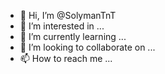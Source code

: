 - 👋 Hi, I’m @SolymanTnT
- 👀 I’m interested in ...
- 🌱 I’m currently learning ...
- 💞️ I’m looking to collaborate on ...
- 📫 How to reach me ...

<!---
SolymanTnT/SolymanTnT is a ✨ special ✨ repository because its `README.md` (this file) appears on your GitHub profile.
You can click the Preview link to take a look at your changes.
--->
